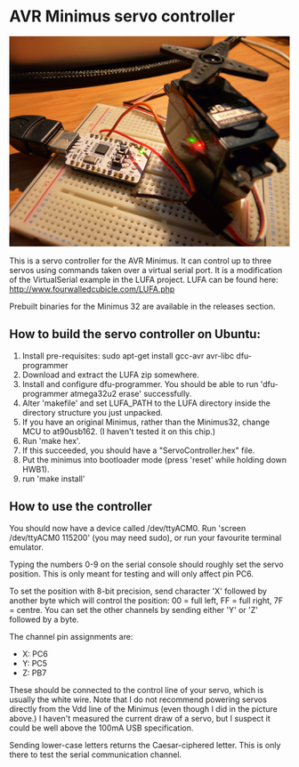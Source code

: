 AVR Minimus servo controller
============================

![Servo control](/minimus-servo.jpeg)

This is a servo controller for the AVR Minimus. It can control up to three servos using commands taken over a virtual serial port. It is a modification of the VirtualSerial example in the LUFA project. LUFA can be found here: http://www.fourwalledcubicle.com/LUFA.php

Prebuilt binaries for the Minimus 32 are available in the releases section.

## How to build the servo controller on Ubuntu:

1. Install pre-requisites: sudo apt-get install gcc-avr avr-libc dfu-programmer
2. Download and extract the LUFA zip somewhere.
3. Install and configure dfu-programmer. You should be able to run 'dfu-programmer atmega32u2 erase' successfully.
4. Alter 'makefile' and set LUFA_PATH to the LUFA directory inside the directory structure you just unpacked.
5. If you have an original Minimus, rather than the Minimus32, change MCU to at90usb162. (I haven't tested it on this chip.)
6. Run 'make hex'.
7. If this succeeded, you should have a "ServoController.hex" file.
8. Put the minimus into bootloader mode (press 'reset' while holding down HWB1).
9. run 'make install'

## How to use the controller

You should now have a device called /dev/ttyACM0. Run 'screen /dev/ttyACM0 115200' (you may need sudo), or run your favourite terminal emulator.

Typing the numbers 0-9 on the serial console should roughly set the servo position. This is only meant for testing and will only affect pin PC6.

To set the position with 8-bit precision, send character 'X' followed by another byte which will control the position: 00 = full left, FF = full right, 7F = centre. You can set the other channels by sending either 'Y' or 'Z' followed by a byte.

The channel pin assignments are:

* X: PC6
* Y: PC5
* Z: PB7

These should be connected to the control line of your servo, which is usually the white wire. Note that I do not recommend powering servos directly from the Vdd line of the Minimus (even though I did in the picture above.) I haven't measured the current draw of a servo, but I suspect it could be well above the 100mA USB specification.

Sending lower-case letters returns the Caesar-ciphered letter. This is only there to test the serial communication channel.